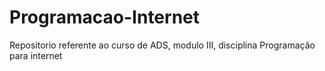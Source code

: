 # Programacao-Internet

Repositorio referente ao curso de ADS, modulo III, disciplina Programação para internet
